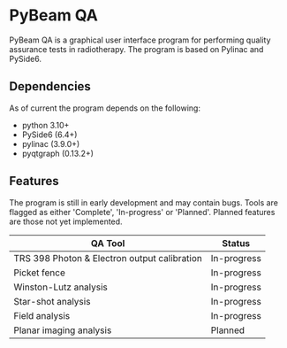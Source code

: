 # PyBeam QA

PyBeam QA is a graphical user interface program for performing quality assurance tests in radiotherapy. The program is based on Pylinac and PySide6.

## Dependencies
As of current the program depends on the following:
- python 3.10+
- PySide6 (6.4+)
- pylinac (3.9.0+)
- pyqtgraph (0.13.2+)

## Features
The program is still in early development and may contain bugs. Tools are flagged as either 
'Complete', 'In-progress' or 'Planned'. Planned features are those not yet implemented.

| QA Tool | Status |
| --------------- | --------------- |
| TRS 398 Photon & Electron output calibration | In-progress |
| Picket fence | In-progress |
| Winston-Lutz analysis | In-progress |
| Star-shot analysis | In-progress |
| Field analysis | In-progress |
| Planar imaging analysis | Planned |
